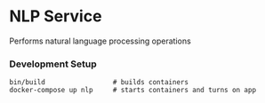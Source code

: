 # NLP Service
Performs natural language processing operations

### Development Setup
    bin/build                 # builds containers
    docker-compose up nlp     # starts containers and turns on app
